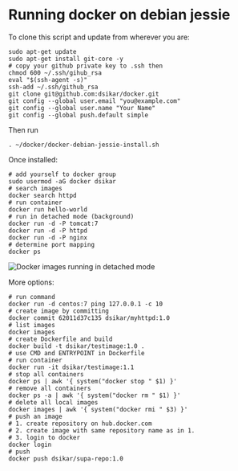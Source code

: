 Running docker on debian jessie
==============

To clone this script and update from wherever you are:  
```
sudo apt-get update
sudo apt-get install git-core -y
# copy your github private key to .ssh then
chmod 600 ~/.ssh/gihub_rsa
eval "$(ssh-agent -s)"
ssh-add ~/.ssh/github_rsa
git clone git@github.com:dsikar/docker.git
git config --global user.email "you@example.com"
git config --global user.name "Your Name"
git config --global push.default simple
```

Then run 
```
. ~/docker/docker-debian-jessie-install.sh
```

Once installed:  

```
# add yourself to docker group
sudo usermod -aG docker dsikar
# search images
docker search httpd
# run container
docker run hello-world
# run in detached mode (background)
docker run -d -P tomcat:7
docker run -d -P httpd
docker run -d -P nginx
# determine port mapping
docker ps
```

![Docker images running in detached mode](https://c2.staticflickr.com/2/1616/25690945623_1c5a231d0d_o.png)

More options:
```
# run command 
docker run -d centos:7 ping 127.0.0.1 -c 10
# create image by committing
docker commit 62011d37c135 dsikar/myhttpd:1.0
# list images
docker images
# create Dockerfile and build
docker build -t dsikar/testimage:1.0 .
# use CMD and ENTRYPOINT in Dockerfile
# run container
docker run -it dsikar/testimage:1.1
# stop all containers
docker ps | awk '{ system("docker stop " $1) }'
# remove all containers
docker ps -a | awk '{ system("docker rm " $1) }'
# delete all local images
docker images | awk '{ system("docker rmi " $3) }'
# push an image
# 1. create repository on hub.docker.com
# 2. create image with same repository name as in 1.
# 3. login to docker
docker login
# push
docker push dsikar/supa-repo:1.0
```

